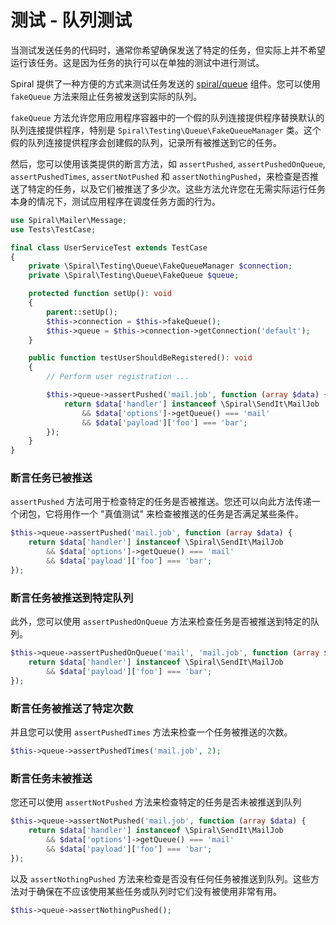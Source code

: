 # 测试 - 队列测试

当测试发送任务的代码时，通常你希望确保发送了特定的任务，但实际上并不希望运行该任务。这是因为任务的执行可以在单独的测试中进行测试。

Spiral 提供了一种方便的方式来测试任务发送的 [spiral/queue](../queue/configuration.md) 组件。您可以使用 `fakeQueue` 方法来阻止任务被发送到实际的队列。

`fakeQueue` 方法允许您用应用程序容器中的一个假的队列连接提供程序替换默认的队列连接提供程序，特别是 `Spiral\Testing\Queue\FakeQueueManager` 类。这个假的队列连接提供程序会创建假的队列，记录所有被推送到它的任务。

然后，您可以使用该类提供的断言方法，如 `assertPushed`, `assertPushedOnQueue`, `assertPushedTimes`, `assertNotPushed` 和 `assertNothingPushed`，来检查是否推送了特定的任务，以及它们被推送了多少次。这些方法允许您在无需实际运行任务本身的情况下，测试应用程序在调度任务方面的行为。

```php
use Spiral\Mailer\Message;
use Tests\TestCase;

final class UserServiceTest extends TestCase
{
    private \Spiral\Testing\Queue\FakeQueueManager $connection;
    private \Spiral\Testing\Queue\FakeQueue $queue;

    protected function setUp(): void
    {
        parent::setUp();
        $this->connection = $this->fakeQueue();
        $this->queue = $this->connection->getConnection('default');
    }

    public function testUserShouldBeRegistered(): void
    {
        // Perform user registration ...

        $this->queue->assertPushed('mail.job', function (array $data) {
            return $data['handler'] instanceof \Spiral\SendIt\MailJob
                && $data['options']->getQueue() === 'mail'
                && $data['payload']['foo'] === 'bar';
        });
    }
}
```

### 断言任务已被推送

`assertPushed` 方法可用于检查特定的任务是否被推送。您还可以向此方法传递一个闭包，它将用作一个 "真值测试" 来检查被推送的任务是否满足某些条件。

```php
$this->queue->assertPushed('mail.job', function (array $data) {
    return $data['handler'] instanceof \Spiral\SendIt\MailJob
        && $data['options']->getQueue() === 'mail'
        && $data['payload']['foo'] === 'bar';
});
```

### 断言任务被推送到特定队列

此外，您可以使用 `assertPushedOnQueue` 方法来检查任务是否被推送到特定的队列。

```php
$this->queue->assertPushedOnQueue('mail', 'mail.job', function (array $data) {
    return $data['handler'] instanceof \Spiral\SendIt\MailJob
        && $data['payload']['foo'] === 'bar';
});
```

### 断言任务被推送了特定次数

并且您可以使用 `assertPushedTimes` 方法来检查一个任务被推送的次数。

```php
$this->queue->assertPushedTimes('mail.job', 2);
```

### 断言任务未被推送

您还可以使用 `assertNotPushed` 方法来检查特定的任务是否未被推送到队列

```php
$this->queue->assertNotPushed('mail.job', function (array $data) {
    return $data['handler'] instanceof \Spiral\SendIt\MailJob
        && $data['options']->getQueue() === 'mail'
        && $data['payload']['foo'] === 'bar';
});
```

以及 `assertNothingPushed` 方法来检查是否没有任何任务被推送到队列。这些方法对于确保在不应该使用某些任务或队列时它们没有被使用非常有用。

```php
$this->queue->assertNothingPushed();
```
